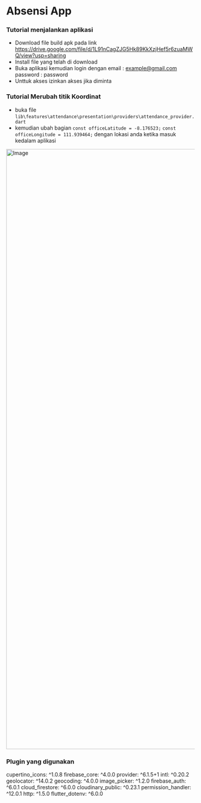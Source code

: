 # Absensi App

### Tutorial menjalankan aplikasi

- Download file build apk pada link https://drive.google.com/file/d/1L91nCagZJG5Hk89KkXzjHef5r6zuaMWQ/view?usp=sharing
- Install file yang telah di download
- Buka aplikasi kemudian login dengan
    email : example@gmail.com
    password : password
- Unttuk akses izinkan akses jika diminta


### Tutorial Merubah titik Koordinat
- buka file ```lib\features\attendance\presentation\providers\attendance_provider.dart```
- kemudian ubah bagian 
```const officeLatitude = -8.176523;```
```const officeLongitude = 111.939464;```
dengan lokasi anda ketika masuk kedalam aplikasi
<img width="720" height="1600" alt="Image" src="https://github.com/user-attachments/assets/b6848d33-9943-4400-adea-8a9ce6881bef" />

### Plugin yang digunakan

cupertino_icons: ^1.0.8
firebase_core: ^4.0.0
provider: ^6.1.5+1
intl: ^0.20.2
geolocator: ^14.0.2
geocoding: ^4.0.0
image_picker: ^1.2.0
firebase_auth: ^6.0.1
cloud_firestore: ^6.0.0
cloudinary_public: ^0.23.1
permission_handler: ^12.0.1
http: ^1.5.0
flutter_dotenv: ^6.0.0
